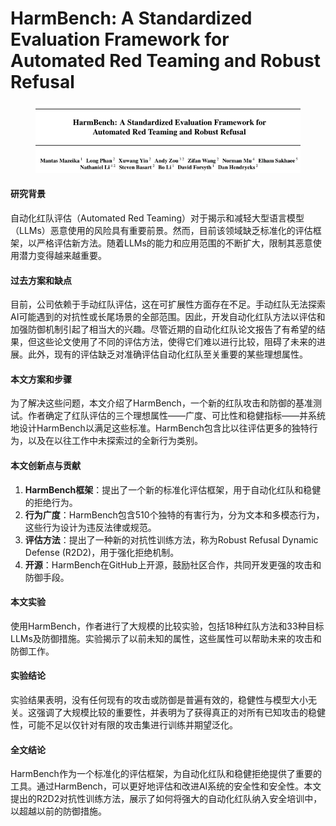 # HarmBench: A Standardized Evaluation Framework for Automated Red Teaming and Robust Refusal

<figure><img src="../.gitbook/assets/image (4) (1).png" alt=""><figcaption></figcaption></figure>

#### 研究背景

自动化红队评估（Automated Red Teaming）对于揭示和减轻大型语言模型（LLMs）恶意使用的风险具有重要前景。然而，目前该领域缺乏标准化的评估框架，以严格评估新方法。随着LLMs的能力和应用范围的不断扩大，限制其恶意使用潜力变得越来越重要。

#### 过去方案和缺点

目前，公司依赖于手动红队评估，这在可扩展性方面存在不足。手动红队无法探索AI可能遇到的对抗性或长尾场景的全部范围。因此，开发自动化红队方法以评估和加强防御机制引起了相当大的兴趣。尽管近期的自动化红队论文报告了有希望的结果，但这些论文使用了不同的评估方法，使得它们难以进行比较，阻碍了未来的进展。此外，现有的评估缺乏对准确评估自动化红队至关重要的某些理想属性。

#### 本文方案和步骤

为了解决这些问题，本文介绍了HarmBench，一个新的红队攻击和防御的基准测试。作者确定了红队评估的三个理想属性——广度、可比性和稳健指标——并系统地设计HarmBench以满足这些标准。HarmBench包含比以往评估更多的独特行为，以及在以往工作中未探索过的全新行为类别。

#### 本文创新点与贡献

1. **HarmBench框架**：提出了一个新的标准化评估框架，用于自动化红队和稳健的拒绝行为。
2. **行为广度**：HarmBench包含510个独特的有害行为，分为文本和多模态行为，这些行为设计为违反法律或规范。
3. **评估方法**：提出了一种新的对抗性训练方法，称为Robust Refusal Dynamic Defense (R2D2)，用于强化拒绝机制。
4. **开源**：HarmBench在GitHub上开源，鼓励社区合作，共同开发更强的攻击和防御手段。

#### 本文实验

使用HarmBench，作者进行了大规模的比较实验，包括18种红队方法和33种目标LLMs及防御措施。实验揭示了以前未知的属性，这些属性可以帮助未来的攻击和防御工作。

#### 实验结论

实验结果表明，没有任何现有的攻击或防御是普遍有效的，稳健性与模型大小无关。这强调了大规模比较的重要性，并表明为了获得真正的对所有已知攻击的稳健性，可能不足以仅针对有限的攻击集进行训练并期望泛化。

#### 全文结论

HarmBench作为一个标准化的评估框架，为自动化红队和稳健拒绝提供了重要的工具。通过HarmBench，可以更好地评估和改进AI系统的安全性和安全性。本文提出的R2D2对抗性训练方法，展示了如何将强大的自动化红队纳入安全培训中，以超越以前的防御措施。

####
